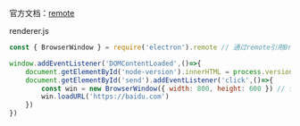 官方文档：[remote](https://www.electronjs.org/docs/api/remote#remote)

renderer.js

```js
const { BrowserWindow } = require('electron').remote // 通过remote引用BrowserWindow

window.addEventListener('DOMContentLoaded',()=>{
    document.getElementById('node-version').innerHTML = process.versions.node
    document.getElementById('send').addEventListener('click',()=>{
        const win = new BrowserWindow({ width: 800, height: 600 }) // 使用BrowserWindow
        win.loadURL('https://baidu.com')
    })
})
```